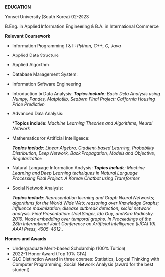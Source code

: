 **EDUCATION**

Yonsei University (South Korea)
02-2023

B.Eng. in Applied Information Engineering & 
B.A. in International Commerce

**Relevant Coursework**

- Information Programming I & II: *Python, C++, C, Java*

- Applied Data Structure

- Applied Algorithm

- Database Management System: 

- Information Software Engineering

- Introduction to Data Analysis:
  ***Topics include**: Basic Data Analysis using Numpy, Pandas, Matplotlib, Seaborn*
  *Final Project: California Housing Price Prediction*

- Advanced Data Analysis:

  ***Topics include**: *Machine Learning Theories and Algorithms, Neural Network*

- Mathematics for Artificial Intelligence:

  ***Topics include**: Linear Algebra, Gradient-based Learning, Probability Distribution, Deep Network, Back Propagation, Models and       Objective, Regularization*

- Natural Language Information Analysis:
  ***Topics include**: Machine Learning and Deep Learning techniques in Natural Language Processing*
  *Final Project: A Korean Chatbot using Transformer*

- Social Network Analysis:

  ***Topics include**: Representation learning and Graph Neural Networks; algorithms for the World Wide Web; reasoning over Knowledge      Graphs; influence maximization; disease outbreak detection, social network analysis.*
  *Final Presentation: Uriel Singer, Ido Guy, and Kira Radinsky. 2019. Node embedding over temporal graphs. In Proceedings of the 28th     International Joint Conference on Artificial Intelligence (IJCAI'19). AAAI Press, 4605–4612..*

**Honors and Awards**

- Undergraduate Merit-based Scholarship (100% Tuition)
- 2022-1 Honor Award (Top 10% GPA)
- GLC Distinction Award in three courses: Statistics, Logical Thinking with Computer Programming, Social Network Analysis (award for the best student) 
